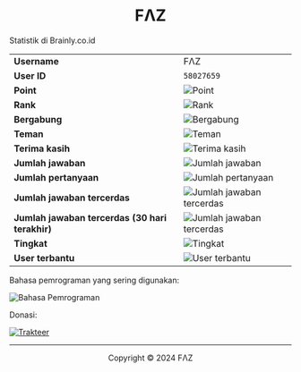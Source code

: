 <h1 align="center">FΛZ</h1>

Statistik di Brainly.co.id

<table>
  <tr>
    <td><b>Username&nbsp;&nbsp;&nbsp;</b></td>
    <td>FΛZ</td>
  </tr>
  <tr>
    <td><b>User ID</b></td>
    <td><code>58027659</code></td>
  </tr>
  <tr>
    <td><b>Point</b></td>
    <td><img src="https://custom-icon-badges.demolab.com/badge/-7.258-8aadf4?labelColor=302d41&logo=point&logoColor=d9e0ee&style=for-the-badge" alt="Point"/></td>
  </tr>
  <tr>
    <td><b>Rank</b></td>
    <td><img src="https://custom-icon-badges.demolab.com/badge/-Terpelajar-f4dbd6?labelColor=302d41&logo=trophy&logoColor=d9e0ee&style=for-the-badge" alt="Rank"/></td>
  </tr>
  <tr>
    <td><b>Bergabung</b></td>
    <td><img src="https://custom-icon-badges.demolab.com/badge/-1%20Maret%202024-494d64?labelColor=302d41&logo=clock&logoColor=d9e0ee&style=for-the-badge" alt="Bergabung"/></td>
  </tr>
  <tr>
    <td><b>Teman</b></td>
    <td><img src="https://custom-icon-badges.demolab.com/badge/-6-8bd5ca?labelColor=302d41&logo=user-group&logoColor=d9e0ee&style=for-the-badge" alt="Teman"/></td>
  </tr>
  <tr>
    <td><b>Terima kasih</b></td>
    <td><img src="https://custom-icon-badges.demolab.com/badge/-76-ed8796?labelColor=302d41&logo=love&logoColor=d9e0ee&style=for-the-badge" alt="Terima kasih"/></td>
  </tr>
  <tr>
    <td><b>Jumlah jawaban</b></td>
    <td><img src="https://custom-icon-badges.demolab.com/badge/-140-a6da95?labelColor=302d41&logo=answer&logoColor=d9e0ee&style=for-the-badge" alt="Jumlah jawaban"/></td>
  </tr>
  <tr>
    <td><b>Jumlah pertanyaan</b></td>
    <td><img src="https://custom-icon-badges.demolab.com/badge/-0-7dc4e4?labelColor=302d41&logo=question&logoColor=d9e0ee&style=for-the-badge" alt="Jumlah pertanyaan"/></td>
  </tr>
  <tr>
    <td><b>Jumlah jawaban tercerdas</b></td>
    <td><img src="https://custom-icon-badges.demolab.com/badge/-5-eed49f?labelColor=302d41&logo=brilliant&logoColor=d9e0ee&style=for-the-badge" alt="Jumlah jawaban tercerdas"/></td>
  </tr>
  <tr>
    <td><b>Jumlah jawaban tercerdas (30 hari terakhir)</b></td>
    <td><img src="https://custom-icon-badges.demolab.com/badge/-5-b7bdf8?labelColor=302d41&logo=brilliant&logoColor=d9e0ee&style=for-the-badge" alt="Jumlah jawaban tercerdas"/></td>
  </tr>
  <tr>
    <td><b>Tingkat</b></td>
    <td><img src="https://custom-icon-badges.demolab.com/badge/-Sekolah%20Menengah%20Atas-c6a0f6?labelColor=302d41&logo=graduation-outline&logoColor=d9e0ee&style=for-the-badge" alt="Tingkat"/></td>
  </tr>
  <tr>
    <td><b>User terbantu</b></td>
    <td><img src="https://custom-icon-badges.demolab.com/badge/-1,4RB-f5bde6?labelColor=302d41&logo=user&logoColor=d9e0ee&style=for-the-badge" alt="User terbantu"/></td>
  </tr>
</table>

Bahasa pemrograman yang sering digunakan:

![Bahasa Pemrograman](https://github-readme-stats.vercel.app/api/top-langs?username=fazbrainly&locale=id&title_color=8bd5ca&text_color=cad3f5&icon_color=c6a0f6&bg_color=24273a&langs_count=20&layout=donut-vertical&hide_border=false)

Donasi:

[![Trakteer](https://custom-icon-badges.demolab.com/badge/Trakteer-Donasi-ed8796?labelColor=302d41&logo=trakteerid&logoColor=d9e0ee&style=for-the-badge)](https://trakteer.id/fazbrainly)

---

<p align="center">Copyright © 2024 FΛZ</p>